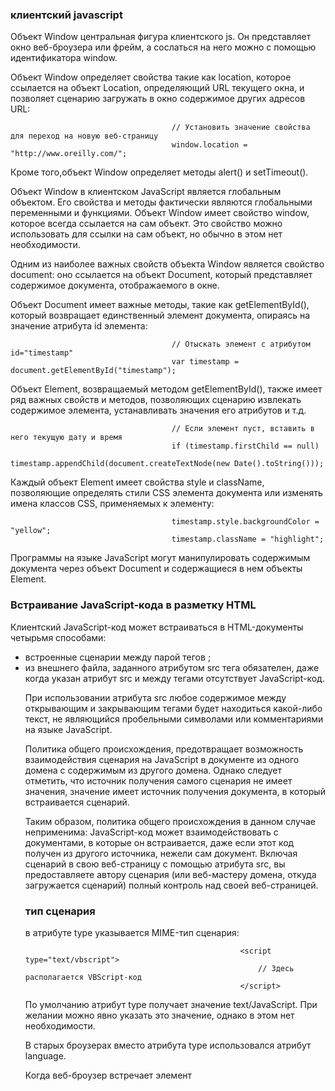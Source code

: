 ### клиентский javascript
Объект Window центральная фигура клиентского js. Он представляет окно веб-броузера или фрейм, а сослаться
на него можно с помощью идентификатора window.

Объект Window определяет свойства такие как location, которое ссылается на объект Location, определяющий
URL текущего окна, и позволяет сценарию загружать в окно содержимое других адресов URL:

                                        // Установить значение свойства для переход на новую веб-страницу
                                        window.location = "http://www.oreilly.com/";

Кроме того,объект Window определяет методы alert() и setTimeout().

Объект Window в клиентском JavaScript является глобальным объектом. Его свойства и методы фактически являются глобальными переменными и функциями. Объект Window имеет свойство window, которое всегда ссылается на сам объект.
Это свойство можно использовать для ссылки на сам объект, но обычно в этом нет необходимости.

Одним из наиболее важных свойств объекта Window является свойство document: оно ссылается на объект Document, который
представляет содержимое документа, отображаемого в окне.

Объект Document имеет важные методы, такие как getElementById(), который возвращает единственный элемент документа,
опираясь на значение атрибута id элемента:

                                        // Отыскать элемент с атрибутом id="timestamp"
                                        var timestamp = document.getElementById("timestamp");

Объект Element, возвращаемый методом getElementById(), также имеет ряд важных свойств и методов, позволяющих сценарию
извлекать содержимое элемента, устанавливать значения его атрибутов и т.д.

                                        // Если элемент пуст, вставить в него текущую дату и время
                                        if (timestamp.firstChild == null)
                                        timestamp.appendChild(document.createTextNode(new Date().toString()));

Каждый объект Element имеет свойства style и className, позволяющие определять стили CSS элемента документа или изменять имена классов CSS, применяемых к элементу:

                                        timestamp.style.backgroundColor = "yellow";
                                        timestamp.className = "highlight";

Программы на языке JavaScript могут манипулировать содержимым документа через объект Document и содержащиеся
в нем объекты Element.

### Встраивание JavaScript-кода в разметку HTML
Клиентский JavaScript-код может встраиваться в HTML-документы четырьмя способами:
 * встроенные сценарии между парой тегов <script> и </script>;
 * из внешнего файла, заданного атрибутом src тега <script>;
 * в обработчик события, заданный в качестве значения HTML-атрибута, такого как onclick или onmouseover;
 * как тело URL-адреса, использующего специальный спецификатор псевдопротокола JavaScript.

Согласно философии программирования, известной как ненавязчивый JavaScript (unobtrusive JavaScript), содержимое
(разметка HTML) и поведение (программный код на языке JavaScript) должны быть максимально отделены друг от друга.
Следуя этой философии программирования, сценарии на языке JavaScript лучше встраивать в HTML-документы с помощью
элементов <script>, имеющих атрибут src.

Тег <script> поддерживает атрибут src, который определяет URL-адрес файла, содержащего JavaScript-код:

                                        <script src="../../scripts/util.js"></script>

Закрывающий тег </script> обязателен, даже когда указан атрибут src и между тегами отсутствует JavaScript-код.

При использовании атрибута src любое содержимое между открывающим и закрывающим тегами <script> игнорируется.

Инструменты проверки соответствия разметки требованиям стандарта HTML5 будут выдавать предупреждения, если
между тегами <script src=""> и </script> будет находиться какой-либо текст, не являющийся пробельными символами
или комментариями на языке JavaScript.

Политика общего происхождения, предотвращает возможность взаимодействия сценария на JavaScript в документе из одного
домена с содержимым из другого домена. Однако следует отметить, что источник получения самого сценария не имеет значения, значение имеет источник получения документа, в который встраивается сценарий.

Таким образом, политика общего происхождения в данном случае неприменима: JavaScript-код может взаимодействовать
с документами, в которые он встраивается, даже если этот код получен из другого источника, нежели сам документ.
Включая сценарий в свою веб-страницу с помощью атрибута src, вы предоставляете автору сценария (или веб-мастеру
домена, откуда загружается сценарий) полный контроль над своей веб-страницей.

### тип сценария
в атрибуте type указывается MIME-тип сценария:

                                                    <script type="text/vbscript">
                                                        // Здесь располагается VBScript-код
                                                    </script>

По умолчанию атрибут type получает значение text/JavaScript. При желании можно явно указать это значение, однако
в этом нет необходимости.

В старых броузерах вместо атрибута type использовался атрибут language.

Когда веб-броузер встречает элемент <script> с атрибутом type, значение которого он не может распознать, он пытается
проанализировать элемент, но не отображает и не выполняет его содержимое. Это означает, что элемент <script> можно
использовать для встраивания в документ произвольных текстовых данных: достаточно просто указать значение атрибута
type, указывающее, что данные не являются выполняемым программным кодом.

Чтобы извлечь эти данные, можно воспользоваться свойством text объекта HTMLElement, представляющего элемент script
Однако важно отметить, что такой прием встраивания данных работает только при непосредственном встраивании их в разметку. Если указать атрибут src и неизвестное значение в атрибуте type, броузер проигнорирует этот тег и ничего
не будет загружать с указанного адреса URL.

### JavaScript в URL
Еще один способ выполнения JavaScript-кода на стороне клиента – включение этого кода в URL-адресе вслед за спецификатором псевдопротокола javascript:. Этот специальный тип протокола обозначает, что тело URL-адреса представляет собою произвольный JavaScript-код, который должен быть выполнен интерпретатором JavaScript. Он интерпретируется как единственная строка, и потому инструкции в ней должны быть отделены друг от друга точками
с запятой, а для комментариев следует использовать комбинации символов /* */, а не //. «Ресурсом», который
определяется URL-адресом javascript:, является значение, возвращаемое этим программным кодом, преобразованное в строку. Если программный код возвращает значение undefined, считается, что ресурс не имеет содержимого.

URL вида javascript: можно использовать везде, где допускается указывать обычные URL: в атрибуте href тега <a>, в атрибуте action тега <form> и даже как аргумент метода, такого как window.open(). 

                                        <a href="JavaScript: new Date().toLocaleTimeString();">
                                            Который сейчас час?
                                        </a>

Если необходимо гарантировать, что URL-адрес javascript: не затрет документ, можно с помощью оператора void обеспечить
принудительный возврат значения undefined:

                                <a href="javascript:void window.open('about:blank');">Open Window</a>

Без оператора void в этом URL-адресе значение, возвращаемое методом Window.open(), было бы преобразовано в строку
и (в некоторых броузерах) текущий документ был бы затерт новым документом с текстом:

                                                            [object Window]

### Выполнение JavaScript-программ
Если веб-страница содержит встроенный фрейм (элемент <iframe>), JavaScript-код во встроенном документе будет
работать с другим глобальным объектом, отличным от глобального объекта в объемлющем документе, и его можно
рассматривать как отдельную JavaScript-программу.

Если же оба документа, вмещающий и вложенный, получены с одного сервера, то программный код в одном документе
сможет взаимодействовать с программным кодом в другом документе и их можно считать взаимодействующими частями
одной программы.

